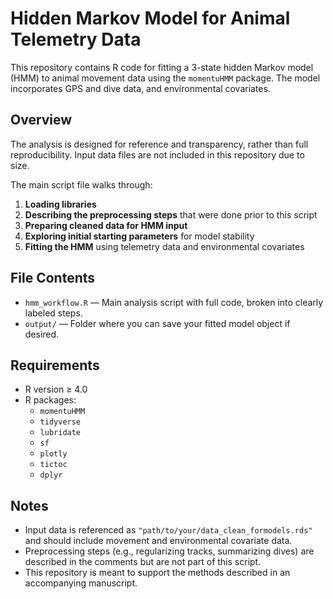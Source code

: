 # Hidden Markov Model for Animal Telemetry Data

This repository contains R code for fitting a 3-state hidden Markov model (HMM) to animal movement data using the `momentuHMM` package. The model incorporates GPS and dive data, and environmental covariates.

## Overview

The analysis is designed for reference and transparency, rather than full reproducibility. Input data files are not included in this repository due to size.

The main script file walks through:

1. **Loading libraries**
2. **Describing the preprocessing steps** that were done prior to this script
3. **Preparing cleaned data for HMM input**
4. **Exploring initial starting parameters** for model stability
5. **Fitting the HMM** using telemetry data and environmental covariates

## File Contents

- `hmm_workflow.R` — Main analysis script with full code, broken into clearly labeled steps.
- `output/` — Folder where you can save your fitted model object if desired.

## Requirements

- R version ≥ 4.0
- R packages:
  - `momentuHMM`
  - `tidyverse`
  - `lubridate`
  - `sf`
  - `plotly`
  - `tictoc`
  - `dplyr`

## Notes

- Input data is referenced as `"path/to/your/data_clean_formodels.rds"` and should include movement and environmental covariate data.
- Preprocessing steps (e.g., regularizing tracks, summarizing dives) are described in the comments but are not part of this script.
- This repository is meant to support the methods described in an accompanying manuscript.

